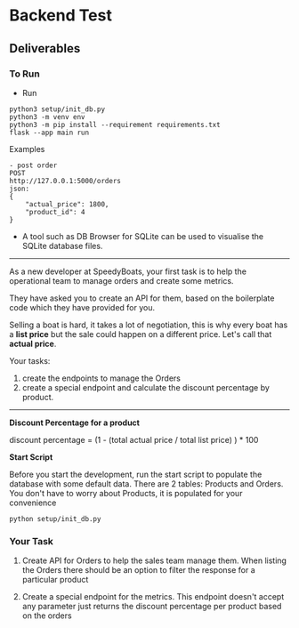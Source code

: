 # Backend Test #

## Deliverables

### To Run ###

- Run
```
python3 setup/init_db.py
python3 -m venv env
python3 -m pip install --requirement requirements.txt
flask --app main run
```

Examples
```
- post order
POST
http://127.0.0.1:5000/orders
json:
{
	"actual_price": 1800,
	"product_id": 4
}
```


- A tool such as DB Browser for SQLite can be used to visualise the SQLite database files.


____

As a new developer at SpeedyBoats, your first task is to help the operational team to manage orders 
and create some metrics.

They have asked you to create an API for them, based on the boilerplate code which they have provided for you.

Selling a boat is hard, it takes a lot of negotiation, this is why every boat has a __list price__ but the sale could happen on a different price. 
Let's call that __actual price__. 

Your tasks:
1. create the endpoints to manage the Orders 
2. create a special endpoint and calculate the discount percentage by product. 
___

__Discount Percentage for a product__

discount percentage = (1 - (total actual price / total list price) ) * 100


__Start Script__

Before you start the development, run the start script to populate the database with some default data.
There are 2 tables: Products and Orders. You don't have to worry about Products, it is populated for your convenience

```
python setup/init_db.py
```

### Your Task ###
1. Create API for Orders to help the sales team manage them.
When listing the Orders there should be an option to filter the response for a particular product


2. Create a special endpoint for the metrics. 
This endpoint doesn't accept any parameter just returns the discount percentage per product based on the orders

